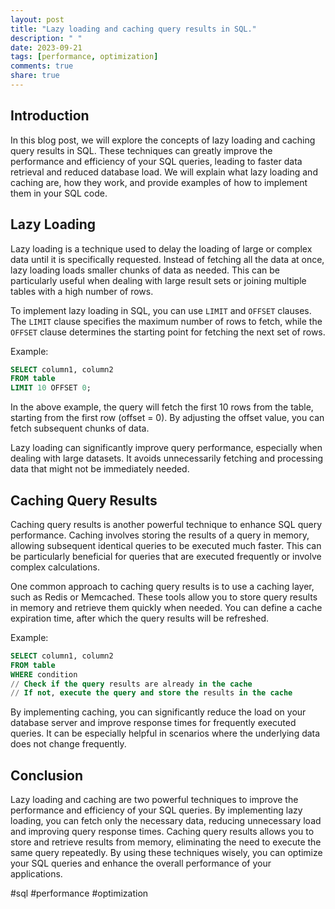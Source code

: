 ```yaml
---
layout: post
title: "Lazy loading and caching query results in SQL."
description: " "
date: 2023-09-21
tags: [performance, optimization]
comments: true
share: true
---
```


## Introduction

In this blog post, we will explore the concepts of lazy loading and caching query results in SQL. These techniques can greatly improve the performance and efficiency of your SQL queries, leading to faster data retrieval and reduced database load. We will explain what lazy loading and caching are, how they work, and provide examples of how to implement them in your SQL code.

## Lazy Loading

Lazy loading is a technique used to delay the loading of large or complex data until it is specifically requested. Instead of fetching all the data at once, lazy loading loads smaller chunks of data as needed. This can be particularly useful when dealing with large result sets or joining multiple tables with a high number of rows.

To implement lazy loading in SQL, you can use `LIMIT` and `OFFSET` clauses. The `LIMIT` clause specifies the maximum number of rows to fetch, while the `OFFSET` clause determines the starting point for fetching the next set of rows.

Example:

```sql
SELECT column1, column2
FROM table
LIMIT 10 OFFSET 0;
```

In the above example, the query will fetch the first 10 rows from the table, starting from the first row (offset = 0). By adjusting the offset value, you can fetch subsequent chunks of data.

Lazy loading can significantly improve query performance, especially when dealing with large datasets. It avoids unnecessarily fetching and processing data that might not be immediately needed.

## Caching Query Results

Caching query results is another powerful technique to enhance SQL query performance. Caching involves storing the results of a query in memory, allowing subsequent identical queries to be executed much faster. This can be particularly beneficial for queries that are executed frequently or involve complex calculations.

One common approach to caching query results is to use a caching layer, such as Redis or Memcached. These tools allow you to store query results in memory and retrieve them quickly when needed. You can define a cache expiration time, after which the query results will be refreshed.

Example:

```sql
SELECT column1, column2
FROM table
WHERE condition
// Check if the query results are already in the cache
// If not, execute the query and store the results in the cache
```

By implementing caching, you can significantly reduce the load on your database server and improve response times for frequently executed queries. It can be especially helpful in scenarios where the underlying data does not change frequently.

## Conclusion

Lazy loading and caching are two powerful techniques to improve the performance and efficiency of your SQL queries. By implementing lazy loading, you can fetch only the necessary data, reducing unnecessary load and improving query response times. Caching query results allows you to store and retrieve results from memory, eliminating the need to execute the same query repeatedly. By using these techniques wisely, you can optimize your SQL queries and enhance the overall performance of your applications.

#sql #performance #optimization
